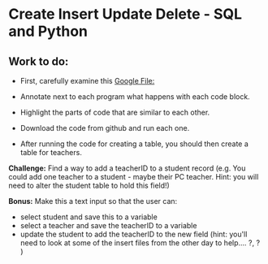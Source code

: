 # Create Insert Update Delete - SQL and Python
## Work to do:
- First, carefully examine this [Google File:](https://docs.google.com/document/d/1-FcIeVUaRaEDmt5pGsDfiye6bfrdFk9tkUn-7HXRBI0/edit?usp=sharing) 

- Annotate next to each program what happens with each code block.
- Highlight the parts of code that are similar to each other. 
- Download the code from github and run each one. 

- After running the code for creating a table, you should then create a table for teachers. 

**Challenge:**
Find a way to add a teacherID to a student record (e.g. You could add one teacher to a student - maybe their PC teacher. Hint: you will need to alter the student table to hold this field!) 

**Bonus:**
Make this a text input so that the user can:
- select student and save this to a variable
- select a teacher and save the teacherID to a variable
- update the student to add the teacherID to the new field (hint: you'll need to look at some of the insert files from the other day to help.... ?, ? )
